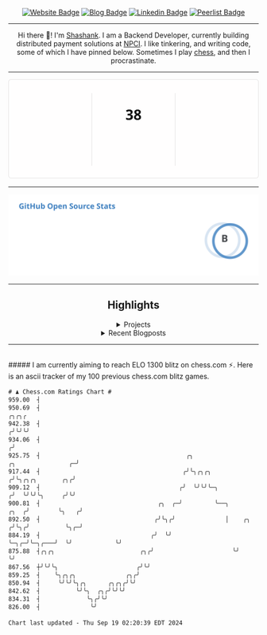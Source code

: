 <div align="center"><p><a href="https://ssnk.in"><img src="https://img.shields.io/badge/-Website-3B7EBF?style=for-the-badge&amp;logo=amp&amp;logoColor=white" alt="Website Badge"></a> <a href="https://hashnode.ssnk.in"><img src="https://img.shields.io/badge/-Blog-3B7EBF?style=for-the-badge&amp;logo=Hashnode&amp;logoColor=white" alt="Blog Badge"></a> <a href="https://linkedin.com/in/shashank-priyadarshi"><img src="https://img.shields.io/badge/-LinkedIn-3B7EBF?style=for-the-badge&amp;logo=Linkedin&amp;logoColor=white" alt="Linkedin Badge"></a> <a href="https://peerlist.io/shasha"><img src="https://img.shields.io/badge/-PeerList-3B7EBF?style=for-the-badge&amp;logo=Peerlist&amp;logoColor=white" alt="Peerlist Badge"/></a></p><hr><p>Hi there 👋! I'm <a href="https://ssnk.in">Shashank</a>. I am a Backend Developer, currently building distributed payment solutions at <a href="https://npci.org.in">NPCI</a>. I like tinkering, and writing code, some of which I have pinned below. Sometimes I play <a href="https://www.chess.com/member/ttefabob">chess</a>, and then I procrastinate.</p><hr><p><img src="./assets/images/streak_stats.svg"/></p><hr><p><img src="./assets/images/open_source_stats.svg"/></p><hr><h2>Highlights</h2><details><summary>Projects</summary><br /><ul><li><a href="https://github.com/shashank-priyadarshi/projects" target="_blank" rel="noopener noreferrer">projects</a> Last Updated : 2024-09-18</li><li><a href="https://github.com/shashank-priyadarshi/portfolio-core-ui" target="_blank" rel="noopener noreferrer">portfolio-core-ui</a> Last Updated : 2024-09-18</li><li><a href="https://github.com/shashank-priyadarshi/utils" target="_blank" rel="noopener noreferrer">utils</a> Last Updated : 2024-09-16</li><li><a href="https://github.com/shashank-priyadarshi/services" target="_blank" rel="noopener noreferrer">services</a> Last Updated : 2024-09-15</li><li><a href="https://github.com/shashank-priyadarshi/archive" target="_blank" rel="noopener noreferrer">archive</a> Last Updated : 2024-09-10</li></ul></details><details><summary>Recent Blogposts</summary><br /><ul><li><a href="https://hashnode.ssnk.in/traffic-light-simulator-in-angular-2023" target="_blank" rel="noopener noreferrer">Traffic Light Simulator in Angular</a> Published : 2023-09-16</li><li><a href="https://hashnode.ssnk.in/oop-in-go-interfaces" target="_blank" rel="noopener noreferrer">OOP in Go: Interfaces</a> Published : 2023-03-04</li><li><a href="https://hashnode.ssnk.in/oop-in-go-structs" target="_blank" rel="noopener noreferrer">OOP in Go: Structs</a> Published : 2023-02-24</li></ul></details><hr></div></br>##### I am currently aiming to reach ELO 1300 blitz on chess.com ⚡. Here is an ascii tracker of my 100 previous chess.com blitz games.
  
  
  ```
# ♟︎ Chess.com Ratings Chart #
  959.00  ┤
  950.69  ┤                                                                                              ╭╮╭╮╭
  942.38  ┤                                                                                             ╭╯╰╯╰╯
  934.06  ┤                                                                                            ╭╯
  925.75  ┤                                         ╭╮                              ╭╮               ╭─╯
  917.44  ┤                                        ╭╯╰╮╭╮╭╮                        ╭╯╰╮╭╮╭╮       ╭╮╭╯
  909.12  ┤                                       ╭╯  ╰╯╰╯╰─╮                     ╭╯  ╰╯╰╯╰╮     ╭╯╰╯
  900.81  ┤                                 ╭╮  ╭─╯         ╰──╮             ╭╮  ╭╯        ╰╮   ╭╯
  892.50  ┤                                ╭╯╰╮╭╯              │    ╭╮      ╭╯╰╮╭╯          ╰╮╭─╯
  884.19  ┤                               ╭╯  ╰╯               ╰─╮╭─╯╰─╮╭───╯  ╰╯            ╰╯
  875.88  ┤╭╮╭╮                        ╭╮╭╯                      ╰╯    ╰╯
  867.56  ┼╯╰╯╰╮                      ╭╯╰╯
  859.25  ┤    ╰╮╭╮╭╮              ╭╮╭╯
  850.94  ┤     ╰╯╰╯╰╮╭╮      ╭╮╭╮╭╯╰╯
  842.62  ┤          ╰╯╰╮  ╭╮╭╯╰╯╰╯
  834.31  ┤             ╰╮╭╯╰╯
  826.00  ┤              ╰╯

Chart last updated - Thu Sep 19 02:20:39 EDT 2024  
  ```
  
